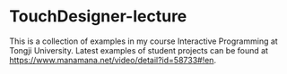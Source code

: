 # TouchDesigner-lecture

This is a collection of examples in my course Interactive Programming at Tongji University. 
Latest examples of student projects can be found at https://www.manamana.net/video/detail?id=58733#!en.
